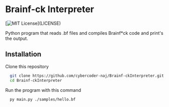 # Brainf-ck Interpreter
[![MIT License](https://img.shields.io/apm/l/atomic-design-ui.svg?)](LICENSE)

Python program that reads .bf files and compiles Brainf*ck code and print's the output.
## Installation

Clone this repository

```bash
  git clone https://github.com/cybercoder-naj/Brainf-ckInterpreter.git
  cd Brainf-ckInterpreter
```

Run the program with this command
```bash
  py main.py ./samples/hello.bf
```